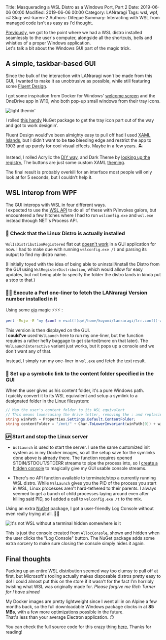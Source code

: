 Title: Masquerading a WSL Distro as a Windows Port, Part 2
Date: 2019-06-06 00:00
Modified: 2019-06-06 00:00
Category: LANraragi
Tags: wsl, wpf, c#
Slug: wsl-karen-2
Authors: Difegue
Summary: Interacting with WSL from managed code isn't as easy as I'd thought.

[Previously,]({static}/wsl-karen-1.html) we got to the point where we had a WSL distro installed seamlessly to the user's computer, alongside all the shortcuts, bells and whistles of a proper Windows application.  
Let's talk a bit about the Windows GUI part of the magic trick.  

## A simple, taskbar-based GUI  

Since the bulk of the interaction with LANraragi won't be made from this GUI, I wanted to make it as unobtrusive as possible, while still featuring some [Fluent Design](https://www.microsoft.com/design/fluent/).  

I got some inspiration from Docker for Windows' [welcome screen](https://docs.docker.com/docker-for-windows/images/docker-app-welcome.png) and the OneDrive app in W10, who both pop-up small windows from their tray icons.

![light themin']({static}/images/karen-light.jpg)  

I rolled [this handy](https://www.nuget.org/packages/Hardcodet.NotifyIcon.Wpf/) NuGet package to get the tray icon part out of the way and got to work designin'.  

Fluent Design would've been almighty easy to pull off had I used [XAML Islands](https://docs.microsoft.com/en-us/windows/apps/desktop/modernize/xaml-islands), but I didn't want to be **too** bleeding edge and restrict the app to 1903 and up purely for cool visual effects. Maybe in a few years. 🏝   

Instead, I rolled Acrylic the [DIY way](https://withinrafael.com/2018/02/01/adding-acrylic-blur-to-your-windows-10-apps-redstone-4-desktop-apps/), and Dark Theme by [looking up the registry.](https://engy.us/blog/2018/10/20/dark-theme-in-wpf/) The buttons are just some custom XAML [theming](https://github.com/Difegue/Karen/blob/master/Karen/App.xaml#L69).  

The final result is probably overkill for an interface most people will only look at for 5 seconds, but I couldn't help it. 

## WSL interop from WPF

The GUI interops with WSL in four different ways.  
I expected to use the [WSL API](https://docs.microsoft.com/en-us/windows/desktop/api/_wsl/) to do all of these with P/Invokes galore, but encountered a few hitches where I had to run `wslconfig.exe` and `wsl.exe` instead through NET's Process API.

### 🐧 Check that the Linux Distro is actually installed

`WslIsDistributionRegistered` flat out [doesn't work](https://stackoverflow.com/questions/55681500/why-did-wslapi-suddenly-stop-working-in-wpf-applications) in a GUI application for now. I had to make due with running `wslconfig.exe /l` and parsing its output to find my distro name.  

(I initially toyed with the idea of being able to uninstall/install the Distro from the GUI using `WslRegisterDistribution`, which would allow for easy updates, but not being able to specify the folder the distro lands in kinda put a stop to that.)

### 🐱‍💻 Execute a Perl one-liner to fetch the LANraragi Version number installed in it

Using some [ojo](https://mojolicious.org/perldoc/ojo) magic ⚡⚡⚡ :
~~~~bash
perl -Mojo -E "my $conf = eval(f(qw(/home/koyomi/lanraragi/lrr.conf))->slurp); say %$conf{version}.q/ - '/.%$conf{version_name}.q/'/ "
~~~~

This version is then displayed on the GUI.  
I **could've** used `WslLaunch` here to run my one-liner, but the function requires a rather hefty baggage to get started(more on that later). The `WslLaunchInteractive` variant just works, but it pops up a console and we don't want any of that.  

Instead, I simply run my one-liner in `wsl.exe` and fetch the text result.

### 📂 Set up a symbolic link to the content folder specified in the GUI

When the user gives us his content folder, it's a pure Windows path.   
I quickly convert it to its WSL equivalent and setup a symlink to a designated folder in the Linux filesystem:  

~~~~c#
// Map the user's content folder to its WSL equivalent
// This means lowercasing the drive letter, removing the : and replacing every \ by a /.
string winPath = Properties.Settings.Default.ContentFolder;
string contentFolder = "/mnt/" + Char.ToLowerInvariant(winPath[0]) + winPath.Substring(1).Replace(":", "").Replace("\\", "/");
~~~~

### 🆙 Start and stop the Linux server

* `WslLaunch` is used to start the server. I use the same customized init system as in my Docker images, so all the setup save for the symlinks done above is already there. The function requires opened STDIN/STDOUT/STDERR streams to pipe the process into, so I [create a hidden console](https://docs.microsoft.com/en-us/windows/console/allocconsole) to magically give my GUI usable console streams.

* There's no API function available to terminate/stop a currently running WSL distro. While `WslLaunch` gives you the PID of the process you start in WSL, Linux processes aren't hard-tethered to their parents. I always seemed to get a bunch of child processes laying around even after killing said PID, so I added a call to `wslconfig.exe /t` to the mix.

Using an extra [NuGet](https://www.nuget.org/packages/HideConsoleOnClose/) package, I got a user-friendly Log Console without even really trying at all. 🥤😎

![it's not WSL without a terminal hidden somewhere is it]({static}/images/karen-dark.jpg)  

This is just the console created from `AllocConsole`, shown and hidden when the user clicks the "Log Console" button. The NuGet package adds some extra sorcery to make sure closing the console simply hides it again.

## Final thoughts 

Packing up an entire WSL distribution seemed way too clumsy to pull off at first, but Microsoft's tooling actually makes disposable distros pretty easy to do! I could almost put this on the store if it wasn't for the fact I'm horribly twisting what WSL was originally made for. _Please forgive me Rich Turner for I have sinned_  

My Docker images are pretty lightweight since I went all in on Alpine a few months back, so the full downloadable Windows package clocks in at **85 MBs**, with a few more optimizations possible in the future.  
That's less than your average Electron application. 😏  

You can check the full source code for this crazy thing [here.](https://github.com/Difegue/Karen) Thanks for reading!

